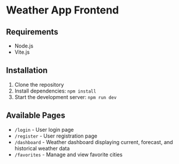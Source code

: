 # Weather App Frontend

## Requirements

- Node.js
- Vite.js

## Installation

1. Clone the repository
2. Install dependencies: `npm install`
3. Start the development server: `npm run dev`

## Available Pages

- `/login` - User login page
- `/register` - User registration page
- `/dashboard` - Weather dashboard displaying current, forecast, and historical weather data
- `/favorites` - Manage and view favorite cities
